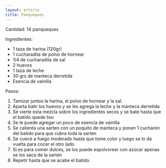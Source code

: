 ```yaml
---
layout: article
title: Panqueques
---
```

Cantidad: 14 panqueques

Ingredientes:

-   1 taza de harina (120gr)
-   1 cucharadita de polvo de hornear
-   1/4 de cucharadita de sal
-   2 huevos
-   1 taza de leche
-   30 grs de manteca derretida
-   Esencia de vainilla

Pasos:

1.  Tamizar juntos la harina, el polvo de hornear y la sal.
2.  Aparta batir los huevos y se les agrega la leche y la manteca derretida
3.  Se vierte esta mezcla sobre los ingredientes secos y se bate hasta que el batido quede liso
4.  Se le puede agregar un poco de esencia de vainilla
5.  Se calienta una sarten con un poquito de manteca y ponen 1 cucharón del batido para que cubra toda la sarten
6.  Se cuece a fuego moderado hasta que tome color y luego se lo da vuelta para cocer el otro lado
7.  Si es para comer dulces, se los puede espolvorear con azúcar apenas se los saca de la sarten
8.  Repetir hasta que se acabe el batido.


